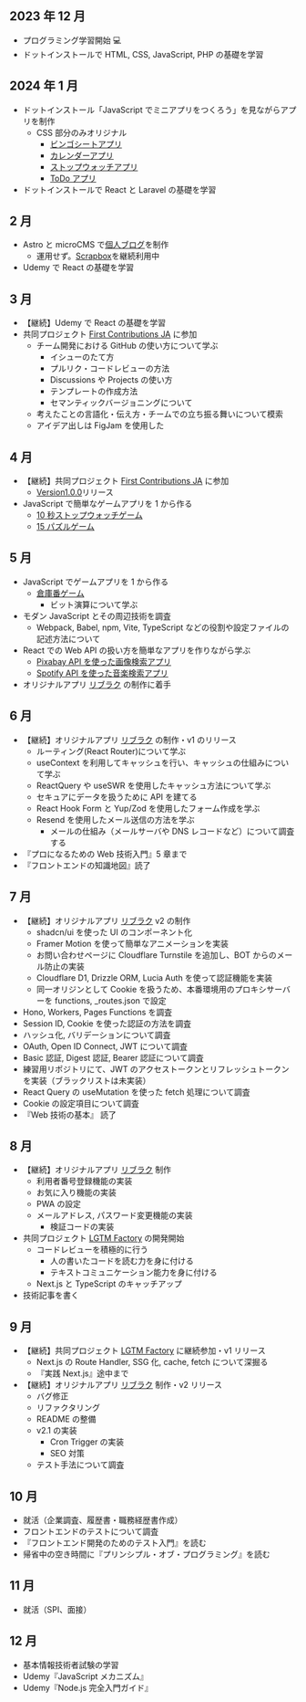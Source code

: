 ## 2023 年 12 月

- プログラミング学習開始 💻
- ドットインストールで HTML, CSS, JavaScript, PHP の基礎を学習

## 2024 年 1 月

- ドットインストール「JavaScript でミニアプリをつくろう」を見ながらアプリを制作
  - CSS 部分のみオリジナル
    - [ビンゴシートアプリ](https://kagomen.github.io/BingoSheet/)
    - [カレンダーアプリ](https://kagomen.github.io/Calendar/)
    - [ストップウォッチアプリ](https://kagomen.github.io/Stopwatch/)
    - [ToDo アプリ](https://kagomen.github.io/TodoApp-js/)
- ドットインストールで React と Laravel の基礎を学習

## 2 月

- Astro と microCMS で[個人ブログ](https://kagome.pages.dev/)を制作
  - 運用せず。[Scrapbox](https://scrapbox.io/kagomen/)を継続利用中
- Udemy で React の基礎を学習

## 3 月

- 【継続】Udemy で React の基礎を学習
- 共同プロジェクト [First Contributions JA](https://github.com/kagomen/first-contributions-ja.github.io) に参加
  - チーム開発における GitHub の使い方について学ぶ
    - イシューのたて方
    - プルリク・コードレビューの方法
    - Discussions や Projects の使い方
    - テンプレートの作成方法
    - セマンティックバージョニングについて
  - 考えたことの言語化・伝え方・チームでの立ち振る舞いについて模索
  - アイデア出しは FigJam を使用した

## 4 月

- 【継続】共同プロジェクト [First Contributions JA](https://github.com/kagomen/first-contributions-ja.github.io) に参加
  - [Version1.0.0](https://github.com/first-contributions-ja/first-contributions-ja.github.io/releases/tag/v1.0.0)リリース
- JavaScript で簡単なゲームアプリを 1 から作る
  - [10 秒ストップウォッチゲーム](https://kagomen.github.io/10second-game/)
  - [15 パズルゲーム](https://kagomen.github.io/15puzzle/)

## 5 月

- JavaScript でゲームアプリを 1 から作る
  - [倉庫番ゲーム](https://kagomen.github.io/sokoban/)
    - ビット演算について学ぶ
- モダン JavaScript とその周辺技術を調査
  - Webpack, Babel, npm, Vite, TypeScript などの役割や設定ファイルの記述方法について
- React での Web API の扱い方を簡単なアプリを作りながら学ぶ
  - [Pixabay API を使った画像検索アプリ](https://pixabay-api-app.pages.dev/)
  - [Spotify API を使った音楽検索アプリ](https://spotify-api-app.pages.dev/)
- オリジナルアプリ [リブラク](https://libraku.pages.dev/) の制作に着手

## 6 月

- 【継続】オリジナルアプリ [リブラク](https://libraku.pages.dev/) の制作・v1 のリリース
  - ルーティング(React Router)について学ぶ
  - useContext を利用してキャッシュを行い、キャッシュの仕組みについて学ぶ
  - ReactQuery や useSWR を使用したキャッシュ方法について学ぶ
  - セキュアにデータを扱うために API を建てる
  - React Hook Form と Yup/Zod を使用したフォーム作成を学ぶ
  - Resend を使用したメール送信の方法を学ぶ
    - メールの仕組み（メールサーバや DNS レコードなど）について調査する
- 『プロになるための Web 技術入門』5 章まで
- 『フロントエンドの知識地図』読了

## 7 月

- 【継続】オリジナルアプリ [リブラク](https://libraku.pages.dev/) v2 の制作
  - shadcn/ui を使った UI のコンポーネント化
  - Framer Motion を使って簡単なアニメーションを実装
  - お問い合わせページに Cloudflare Turnstile を追加し、BOT からのメール防止の実装
  - Cloudflare D1, Drizzle ORM, Lucia Auth を使って認証機能を実装
  - 同一オリジンとして Cookie を扱うため、本番環境用のプロキシサーバーを functions, \_routes.json で設定
- Hono, Workers, Pages Functions を調査
- Session ID, Cookie を使った認証の方法を調査
- ハッシュ化, バリデーションについて調査
- OAuth, Open ID Connect, JWT について調査
- Basic 認証, Digest 認証, Bearer 認証について調査
- 練習用リポジトリにて、JWT のアクセストークンとリフレッシュトークンを実装（ブラックリストは未実装）
- React Query の useMutation を使った fetch 処理について調査
- Cookie の設定項目について調査
- 『Web 技術の基本』 読了

## 8 月

- 【継続】オリジナルアプリ [リブラク](https://libraku.pages.dev/) 制作
  - 利用者番号登録機能の実装
  - お気に入り機能の実装
  - PWA の設定
  - メールアドレス, パスワード変更機能の実装
    - 検証コードの実装
- 共同プロジェクト [LGTM Factory](https://github.com/lgtm-factory/lgtm-factory) の開発開始
  - コードレビューを積極的に行う
    - 人の書いたコードを読む力を身に付ける
    - テキストコミュニケーション能力を身に付ける
  - Next.js と TypeScript のキャッチアップ
- 技術記事を書く

## 9 月

- 【継続】共同プロジェクト [LGTM Factory](https://github.com/lgtm-factory/lgtm-factory) に継続参加・v1 リリース
  - Next.js の Route Handler, SSG 化, cache, fetch について深掘る
  - 『実践 Next.js』途中まで
- 【継続】オリジナルアプリ [リブラク](https://libraku.pages.dev/) 制作・v2 リリース
  - バグ修正
  - リファクタリング
  - README の整備
  - v2.1 の実装
    - Cron Trigger の実装
    - SEO 対策
  - テスト手法について調査

## 10 月

- 就活（企業調査、履歴書・職務経歴書作成）
- フロントエンドのテストについて調査
- 『フロントエンド開発のためのテスト入門』を読む
- 帰省中の空き時間に『プリンシプル・オブ・プログラミング』を読む

## 11 月

- 就活（SPI、面接）

## 12 月

- 基本情報技術者試験の学習
- Udemy『JavaScript メカニズム』
- Udemy『Node.js 完全入門ガイド』
